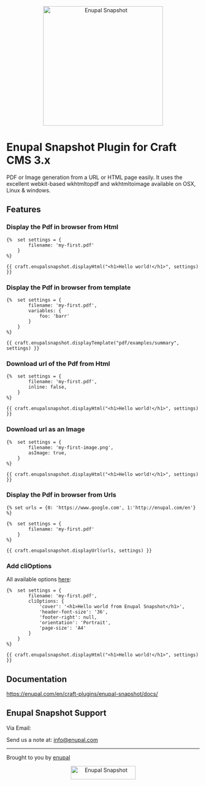 <p align="center">
	<a href="https://enupal.com/en/craft-plugins/enupal-snapshot/docs/" target="_blank">
	<img width="312" height="312" src="https://enupal.com/assets/docs/snapshot-icon.svg" alt="Enupal Snapshot"></a>
</p>

# Enupal Snapshot Plugin for Craft CMS 3.x

PDF or Image generation from a URL or HTML page easily. It uses the excellent webkit-based wkhtmltopdf and wkhtmltoimage available on OSX, Linux & windows.
## Features

### Display the Pdf in browser from Html
```twig
{%  set settings = {
        filename: 'my-first.pdf'
    }
%}

{{ craft.enupalsnapshot.displayHtml("<h1>Hello world!</h1>", settings) }}
```

### Display the Pdf in browser from template

```twig
{%  set settings = {
        filename: 'my-first.pdf',
        variables: {
            foo: 'barr'
        }
    }
%}

{{ craft.enupalsnapshot.displayTemplate("pdf/examples/summary", settings) }}
```

### Download url of the Pdf from Html

```twig
{%  set settings = {
        filename: 'my-first.pdf',
        inline: false,
    }
%}

{{ craft.enupalsnapshot.displayHtml("<h1>Hello world!</h1>", settings) }}
```

### Download url as an Image

```twig
{%  set settings = {
        filename: 'my-first-image.png',
        asImage: true,
    }
%}

{{ craft.enupalsnapshot.displayHtml("<h1>Hello world!</h1>", settings) }}
```

### Display the Pdf in browser from Urls

```twig
{% set urls = {0: 'https://www.google.com', 1:'http://enupal.com/en'} %}

{%  set settings = {
        filename: 'my-first.pdf'
    }
%}

{{ craft.enupalsnapshot.displayUrl(urls, settings) }}
```

### Add cliOptions

All available options [here](https://wkhtmltopdf.org/usage/wkhtmltopdf.txt): 

```twig
{%  set settings = {
        filename: 'my-first.pdf',
        cliOptions: {
            'cover': '<h1>Hello world from Enupal Snapshot</h1>',
            'header-font-size': '36',
            'footer-right': null,
            'orientation': 'Portrait',
            'page-size': 'A4'
        }
    }
%}

{{ craft.enupalsnapshot.displayHtml("<h1>Hello world!</h1>", settings) }}
```

## Documentation

https://enupal.com/en/craft-plugins/enupal-snapshot/docs/

## Enupal Snapshot Support

Via Email:

Send us a note at: info@enupal.com

------------------------------------------------------------

Brought to you by [enupal](https://enupal.com/en)

<p align="center">
	<a href="https://enupal.com/en" target="_blank">
	<img width="169" height="35" src="https://enupal.com/assets/docs/enupal-logo.png" alt="Enupal Snapshot"></a>
</p>